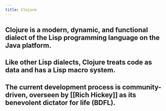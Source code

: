 ```yaml
---
title: Clojure
---
```


## Clojure is a modern, dynamic, and functional dialect of the Lisp programming language on the Java platform.
## Like other Lisp dialects, Clojure treats code as data and has a Lisp macro system.
## The current development process is community-driven, overseen by [[Rich Hickey]] as its benevolent dictator for life (BDFL).

